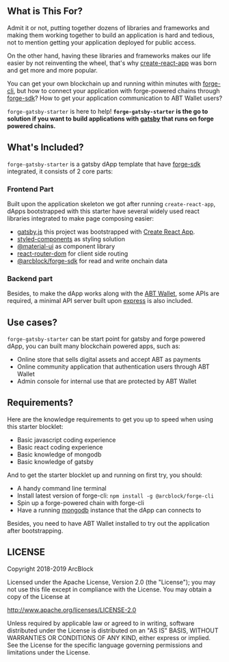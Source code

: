 ## What is This For?

Admit it or not, putting together dozens of libraries and frameworks and making them working together to build an application is hard and tedious, not to mention getting your application deployed for public access.

On the other hand, having these libraries and frameworks makes our life easier by not reinventing the wheel, that's why [create-react-app](https://github.com/facebook/create-react-app) was born and get more and more popular.

You can get your own blockchain up and running within minutes with [forge-cli](https://github.com/ArcBlock/forge-cli), but how to connect your application with forge-powered chains through [forge-sdk](https://github.com/ArcBlock/forge-js)? How to get your application communication to ABT Wallet users?

`forge-gatsby-starter` is here to help! **`forge-gatsby-starter` is the go to solution if you want to build applications with [gatsby](https://www.gatsbyjs.org/) that runs on forge powered chains.**

## What's Included?

`forge-gatsby-starter` is a gatsby dApp template that have [forge-sdk](https://npmjs.org/package/@arcblock/forge-sdk) integrated, it consists of 2 core parts:

### Frontend Part

Built upon the application skeleton we got after running `create-react-app`, dApps bootstrapped with this starter have several widely used react libraries integrated to make page composing easier:

- [gatsby.js](https://reactjs.org/) this project was bootstrapped with [Create React App](https://github.com/facebook/create-react-app).
- [styled-components](https://www.styled-components.com) as styling solution
- [@material-ui](https://material-ui.com) as component library
- [react-router-dom](https://reacttraining.com/react-router/) for client side routing
- [@arcblock/forge-sdk](https://www.npmjs.com/package/@arcblock/forge-sdk) for read and write onchain data

### Backend part

Besides, to make the dApp works along with the [ABT Wallet](https://abtwallet.io), some APIs are required, a minimal API server built upon [express](http://expressjs.com/) is also included.

## Use cases?

`forge-gatsby-starter` can be start point for gatsby and forge powered dApp, you can built many blockchain powered apps, such as:

- Online store that sells digital assets and accept ABT as payments
- Online community application that authentication users through ABT Wallet
- Admin console for internal use that are protected by ABT Wallet

## Requirements?

Here are the knowledge requirements to get you up to speed when using this starter blocklet:

- Basic javascript coding experience
- Basic react coding experience
- Basic knowledge of mongodb
- Basic knowledge of gatsby

And to get the starter blocklet up and running on first try, you should:

- A handy command line terminal
- Install latest version of forge-cli: `npm install -g @arcblock/forge-cli`
- Spin up a forge-powered chain with forge-cli
- Have a running [mongodb](https://mongodb.org) instance that the dApp can connects to

Besides, you need to have ABT Wallet installed to try out the application after bootstrapping.

## LICENSE

Copyright 2018-2019 ArcBlock

Licensed under the Apache License, Version 2.0 (the "License");
you may not use this file except in compliance with the License.
You may obtain a copy of the License at

http://www.apache.org/licenses/LICENSE-2.0

Unless required by applicable law or agreed to in writing, software
distributed under the License is distributed on an "AS IS" BASIS,
WITHOUT WARRANTIES OR CONDITIONS OF ANY KIND, either express or implied.
See the License for the specific language governing permissions and
limitations under the License.
